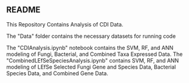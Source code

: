 ## README
This Repository Contains Analysis of CDI Data.

The "Data" folder contains the necessary datasets for running code

The "CDIAnalysis.ipynb" notebook contains the SVM, RF, and ANN modeling of Fungi, Bacterial, and Combined Taxa Expressed Data.
The "CombinedLEfSeSpeciesAnalysis.ipynb" contains SVM, RF, and ANN modeling of LEfSe Selected Fungi Gene and Species Data, Bacterial Species Data, and Combined Gene Data.
